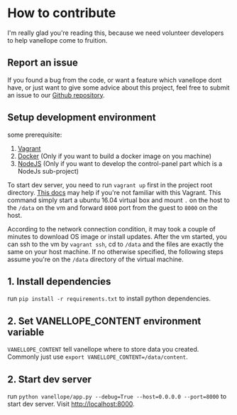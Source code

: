 # How to contribute

I'm really glad you're reading this, because we need volunteer developers to help vanellope come to fruition.

## Report an issue  

If you found a bug from the code, or want a feature which vanellope dont have, or just want to give some advice about this project, feel free to submit an issue to our [Github repository](https://github.com/qar/vanellope). 

## Setup development environment

some prerequisite:

1. [Vagrant](https://www.vagrantup.com/)
2. [Docker](https://www.docker.com/) (Only if you want to build a docker image on you machine)
3. [NodeJS](https://nodejs.org/en/) (Only if you want to develop the control-panel part which is a NodeJs sub-project)

To start dev server, you need to run `vagrant up` first in the project root directory. [This docs](https://www.vagrantup.com/docs/) may help if you're not familiar with this Vagrant. This command simply start a ubuntu 16.04 virtual box and mount `.` on the host to the `/data` on the vm and forward `8000` port from the guest to `8000` on the host.

According to the network connection condition, it may took a couple of minutes to download OS image or install updates. After the vm started, you can ssh to the vm by `vagrant ssh`, cd to `/data` and the files are exactly the same on your host machine. If no otherwise specified, the following steps assume you're on the `/data` directory of the virtual machine.

## 1. Install dependencies

run `pip install -r requirements.txt` to install python dependencies.

## 2. Set VANELLOPE_CONTENT environment variable

`VANELLOPE_CONTENT` tell vanellope where to store data you created. Commonly just use `export VANELLOPE_CONTENT=/data/content`.

## 2. Start dev server

run `python vanellope/app.py --debug=True --host=0.0.0.0 --port=8000` to start dev server. Visit [http://localhost:8000](http://localhost:8000).

